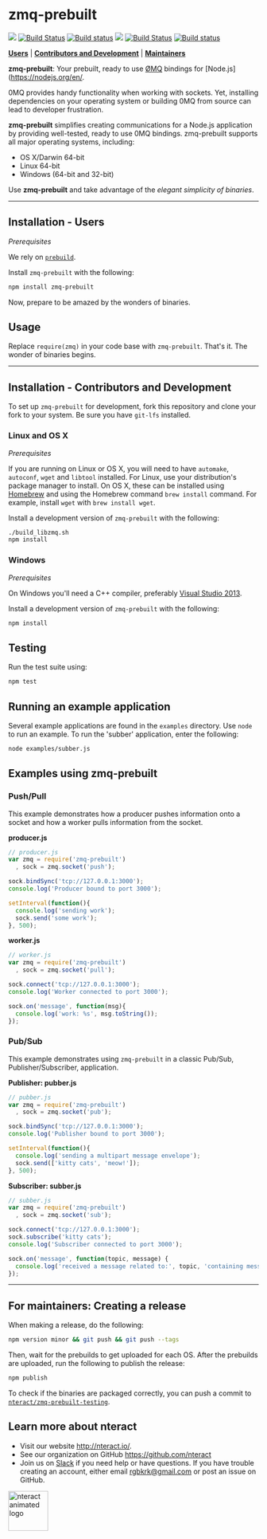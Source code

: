 # zmq-prebuilt

[![](https://img.shields.io/badge/version-latest-blue.svg)](https://github.com/nteract/zmq-prebuilt)
[![Build Status](https://travis-ci.org/nteract/zmq-prebuilt.svg?branch=master)](https://travis-ci.org/nteract/zmq-prebuilt)
[![Build status](https://ci.appveyor.com/api/projects/status/6u7saauir2msxpou?svg=true)](https://ci.appveyor.com/project/nteract/zmq-prebuilt)
[![](https://img.shields.io/badge/version-stable-blue.svg)](https://github.com/nteract/zmq-prebuilt/releases/tag/v1.4.0)
[![Build Status](https://travis-ci.org/nteract/zmq-prebuilt-testing.svg?branch=master)](https://travis-ci.org/nteract/zmq-prebuilt-testing)
[![Build status](https://ci.appveyor.com/api/projects/status/ox85p208tsxw6vt1?svg=true)](https://ci.appveyor.com/project/nteract/zmq-prebuilt-testing)

[**Users**](#installation--users) | [**Contributors and Development**](#installation---contributors-and-development) | [**Maintainers**](#for-maintainers-creating-a-release)

**zmq-prebuilt**: Your prebuilt, ready to use [ØMQ](http://www.zeromq.org/)
bindings for [Node.js](https://nodejs.org/en/.

0MQ provides handy functionality when working with sockets. Yet,
installing dependencies on your operating system or building 0MQ from
source can lead to developer frustration.

**zmq-prebuilt** simplifies creating communications for a Node.js
application by providing well-tested, ready to use 0MQ bindings.
zmq-prebuilt supports all major operating systems, including:

* OS X/Darwin 64-bit
* Linux 64-bit
* Windows (64-bit and 32-bit)

Use **zmq-prebuilt** and take advantage of the *elegant simplicity of binaries*.


----

## Installation - Users

*Prerequisites*

We rely on [`prebuild`](https://github.com/mafintosh/prebuild).

Install `zmq-prebuilt` with the following:

```bash
npm install zmq-prebuilt
```

Now, prepare to be amazed by the wonders of binaries.

## Usage

Replace `require(zmq)` in your code base with `zmq-prebuilt`. That's it.
The wonder of binaries begins.

----

## Installation - Contributors and Development

To set up `zmq-prebuilt` for development, fork this repository and
clone your fork to your system. Be sure you have `git-lfs` installed.

### Linux and OS X

*Prerequisites*

If you are running on Linux or OS X, you will need to have `automake`,
`autoconf`, `wget` and `libtool` installed. For Linux, use your distribution's
package manager to install. On OS X, these can be installed using
[Homebrew](http://brew.sh) and using the Homebrew command `brew install`
command. For example, install `wget` with `brew install wget`.

Install a development version of `zmq-prebuilt` with the following:

```bash
./build_libzmq.sh
npm install
```

### Windows

*Prerequisites*

On Windows you'll need a C++ compiler, preferably
[Visual Studio 2013](https://www.visualstudio.com/downloads/download-visual-studio-vs).

Install a development version of `zmq-prebuilt` with the following:

```bash
npm install
```

## Testing

Run the test suite using:

```bash
npm test
```

## Running an example application

Several example applications are found in the `examples` directory. Use
`node` to run an example. To run the 'subber' application, enter the
following:

```bash
node examples/subber.js
```


## Examples using zmq-prebuilt

### Push/Pull

This example demonstrates how a producer pushes information onto a
socket and how a worker pulls information from the socket.

**producer.js**

```js
// producer.js
var zmq = require('zmq-prebuilt')
  , sock = zmq.socket('push');

sock.bindSync('tcp://127.0.0.1:3000');
console.log('Producer bound to port 3000');

setInterval(function(){
  console.log('sending work');
  sock.send('some work');
}, 500);
```

**worker.js**

```js
// worker.js
var zmq = require('zmq-prebuilt')
  , sock = zmq.socket('pull');

sock.connect('tcp://127.0.0.1:3000');
console.log('Worker connected to port 3000');

sock.on('message', function(msg){
  console.log('work: %s', msg.toString());
});
```

### Pub/Sub

This example demonstrates using `zmq-prebuilt` in a classic Pub/Sub,
Publisher/Subscriber, application.

**Publisher: pubber.js**

```js
// pubber.js
var zmq = require('zmq-prebuilt')
  , sock = zmq.socket('pub');

sock.bindSync('tcp://127.0.0.1:3000');
console.log('Publisher bound to port 3000');

setInterval(function(){
  console.log('sending a multipart message envelope');
  sock.send(['kitty cats', 'meow!']);
}, 500);
```

**Subscriber: subber.js**

```js
// subber.js
var zmq = require('zmq-prebuilt')
  , sock = zmq.socket('sub');

sock.connect('tcp://127.0.0.1:3000');
sock.subscribe('kitty cats');
console.log('Subscriber connected to port 3000');

sock.on('message', function(topic, message) {
  console.log('received a message related to:', topic, 'containing message:', message);
});
```

----

## For maintainers: Creating a release

When making a release, do the following:

```bash
npm version minor && git push && git push --tags
```

Then, wait for the prebuilds to get uploaded for each OS. After the
prebuilds are uploaded, run the following to publish the release:

```bash
npm publish
```

To check if the binaries are packaged correctly, you can push a commit to
[`nteract/zmq-prebuilt-testing`](https://github.com/nteract/zmq-prebuilt-testing).

## Learn more about nteract

- Visit our website http://nteract.io/.
- See our organization on GitHub https://github.com/nteract
- Join us on [Slack](http://slack.nteract.in/) if you need help or have
  questions. If you have trouble creating an account, either
  email rgbkrk@gmail.com or post an issue on GitHub.

<img src="https://cloud.githubusercontent.com/assets/836375/15271096/98e4c102-19fe-11e6-999a-a74ffe6e2000.gif" alt="nteract animated logo" height="80px" />
